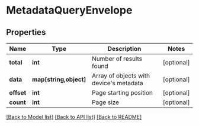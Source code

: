 # MetadataQueryEnvelope

## Properties
Name | Type | Description | Notes
------------ | ------------- | ------------- | -------------
**total** | **int** | Number of results found | [optional] 
**data** | **map[string,object]** | Array of objects with device&#39;s metadata | [optional] 
**offset** | **int** | Page starting position | [optional] 
**count** | **int** | Page size | [optional] 

[[Back to Model list]](../README.md#documentation-for-models) [[Back to API list]](../README.md#documentation-for-api-endpoints) [[Back to README]](../README.md)


